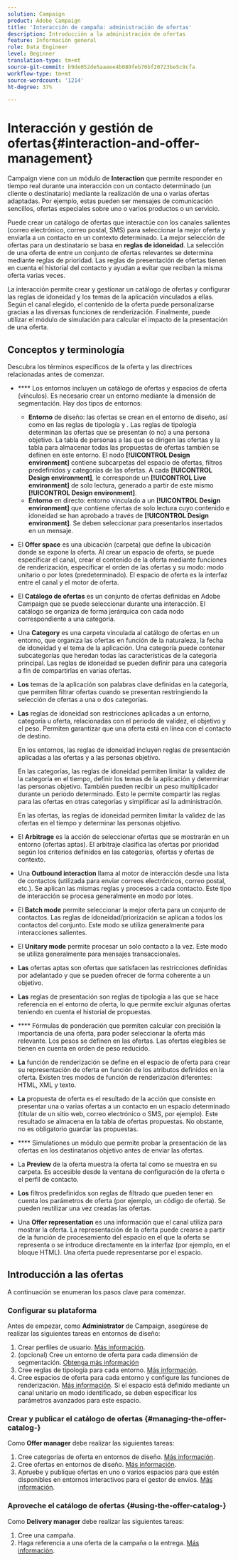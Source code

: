 ```yaml
---
solution: Campaign
product: Adobe Campaign
title: 'Interacción de campaña: administración de ofertas'
description: Introducción a la administración de ofertas
feature: Información general
role: Data Engineer
level: Beginner
translation-type: tm+mt
source-git-commit: b9de052de5aaeee4b089feb70bf20723be5c9cfa
workflow-type: tm+mt
source-wordcount: '1214'
ht-degree: 37%

---
```


# Interacción y gestión de ofertas{#interaction-and-offer-management}

Campaign viene con un módulo de **Interaction** que permite responder en tiempo real durante una interacción con un contacto determinado (un cliente o destinatario) mediante la realización de una o varias ofertas adaptadas. Por ejemplo, estas pueden ser mensajes de comunicación sencillos, ofertas especiales sobre uno o varios productos o un servicio.

Puede crear un catálogo de ofertas que interactúe con los canales salientes (correo electrónico, correo postal, SMS) para seleccionar la mejor oferta y enviarla a un contacto en un contexto determinado. La mejor selección de ofertas para un destinatario se basa en **reglas de idoneidad**. La selección de una oferta de entre un conjunto de ofertas relevantes se determina mediante reglas de prioridad. Las reglas de presentación de ofertas tienen en cuenta el historial del contacto y ayudan a evitar que reciban la misma oferta varias veces.

La interacción permite crear y gestionar un catálogo de ofertas y configurar las reglas de idoneidad y los temas de la aplicación vinculados a ellas. Según el canal elegido, el contenido de la oferta puede personalizarse gracias a las diversas funciones de renderización. Finalmente, puede utilizar el módulo de simulación para calcular el impacto de la presentación de una oferta.

## Conceptos y terminología

Descubra los términos específicos de la oferta y las directrices relacionadas antes de comenzar.

* **** Los entornos incluyen un catálogo de ofertas y espacios de oferta (vínculos). Es necesario crear un entorno mediante la dimensión de segmentación.
Hay dos tipos de entornos:

   * **Entorno** de diseño: las ofertas se crean en el entorno de diseño, así como en las reglas de tipología y . Las reglas de tipología determinan las ofertas que se presentan (o no) a una persona objetivo. La tabla de personas a las que se dirigen las ofertas y la tabla para almacenar todas las propuestas de ofertas también se definen en este entorno. El nodo **[!UICONTROL Design environment]** contiene subcarpetas del espacio de ofertas, filtros predefinidos y categorías de las ofertas. A cada **[!UICONTROL Design environment]**, le corresponde un **[!UICONTROL Live environment]** de solo lectura, generado a partir de este mismo **[!UICONTROL Design environment]**.
   * **Entorno** en directo: entorno vinculado a un  **[!UICONTROL Design environment]** que contiene ofertas de solo lectura cuyo contenido e idoneidad se han aprobado a través de  **[!UICONTROL Design environment]**. Se deben seleccionar para presentarlos insertados en un mensaje.

* El **Offer space** es una ubicación (carpeta) que define la ubicación donde se expone la oferta. Al crear un espacio de oferta, se puede especificar el canal, crear el contenido de la oferta mediante funciones de renderización, especificar el orden de las ofertas y su modo: modo unitario o por lotes (predeterminado). El espacio de oferta es la interfaz entre el canal y el motor de oferta.
* El **Catálogo de ofertas** es un conjunto de ofertas definidas en Adobe Campaign que se puede seleccionar durante una interacción. El catálogo se organiza de forma jerárquica con cada nodo correspondiente a una categoría.
* Una **Category** es una carpeta vinculada al catálogo de ofertas en un entorno, que organiza las ofertas en función de la naturaleza, la fecha de idoneidad y el tema de la aplicación. Una categoría puede contener subcategorías que heredan todas las características de la categoría principal. Las reglas de idoneidad se pueden definir para una categoría a fin de compartirlas en varias ofertas.
* **Los** temas de la aplicación son palabras clave definidas en la categoría, que permiten filtrar ofertas cuando se presentan restringiendo la selección de ofertas a una o dos categorías.
* **Las** reglas de idoneidad son restricciones aplicadas a un entorno, categoría u oferta, relacionadas con el periodo de validez, el objetivo y el peso. Permiten garantizar que una oferta está en línea con el contacto de destino.

   En los entornos, las reglas de idoneidad incluyen reglas de presentación aplicadas a las ofertas y a las personas objetivo.

   En las categorías, las reglas de idoneidad permiten limitar la validez de la categoría en el tiempo, definir los temas de la aplicación y determinar las personas objetivo. También pueden recibir un peso multiplicador durante un periodo determinado. Esto le permite compartir las reglas para las ofertas en otras categorías y simplificar así la administración.

   En las ofertas, las reglas de idoneidad permiten limitar la validez de las ofertas en el tiempo y determinar las personas objetivo.

* El **Arbitrage** es la acción de seleccionar ofertas que se mostrarán en un entorno (ofertas aptas). El arbitraje clasifica las ofertas por prioridad según los criterios definidos en las categorías, ofertas y ofertas de contexto.
* Una **Outbound interaction** llama al motor de interacción desde una lista de contactos (utilizada para enviar correos electrónicos, correo postal, etc.). Se aplican las mismas reglas y procesos a cada contacto. Este tipo de interacción se procesa generalmente en modo por lotes.
* El **Batch mode** permite seleccionar la mejor oferta para un conjunto de contactos. Las reglas de idoneidad/priorización se aplican a todos los contactos del conjunto. Este modo se utiliza generalmente para interacciones salientes.
* El **Unitary mode** permite procesar un solo contacto a la vez. Este modo se utiliza generalmente para mensajes transaccionales.
* **Las** ofertas aptas son ofertas que satisfacen las restricciones definidas por adelantado y que se pueden ofrecer de forma coherente a un objetivo.
* **Las** reglas de presentación son reglas de tipología a las que se hace referencia en el entorno de oferta, lo que permite excluir algunas ofertas teniendo en cuenta el historial de propuestas.
* **** Fórmulas de ponderación que permiten calcular con precisión la importancia de una oferta, para poder seleccionar la oferta más relevante. Los pesos se definen en las ofertas. Las ofertas elegibles se tienen en cuenta en orden de peso reducido.
* **La** función de renderización se define en el espacio de oferta para crear su representación de oferta en función de los atributos definidos en la oferta. Existen tres modos de función de renderización diferentes: HTML, XML y texto.
* **La** propuesta de oferta es el resultado de la acción que consiste en presentar una o varias ofertas a un contacto en un espacio determinado (titular de un sitio web, correo electrónico o SMS, por ejemplo). Este resultado se almacena en la tabla de ofertas propuestas. No obstante, no es obligatorio guardar las propuestas.
* **** Simulationes un módulo que permite probar la presentación de las ofertas en los destinatarios objetivo antes de enviar las ofertas.
* La **Preview** de la oferta muestra la oferta tal como se muestra en su carpeta. Es accesible desde la ventana de configuración de la oferta o el perfil de contacto.
* **Los** filtros predefinidos son reglas de filtrado que pueden tener en cuenta los parámetros de oferta (por ejemplo, un código de oferta). Se pueden reutilizar una vez creadas las ofertas.
* Una **Offer representation** es una información que el canal utiliza para mostrar la oferta. La representación de la oferta puede crearse a partir de la función de procesamiento del espacio en el que la oferta se representa o se introduce directamente en la interfaz (por ejemplo, en el bloque HTML). Una oferta puede representarse por el espacio.

## Introducción a las ofertas

A continuación se enumeran los pasos clave para comenzar.

### Configurar su plataforma

Antes de empezar, como **Administrator** de Campaign, asegúrese de realizar las siguientes tareas en entornos de diseño:

1. Crear perfiles de usuario. [Más información](interaction-operators.md).
1. (opcional) Cree un entorno de oferta para cada dimensión de segmentación. [Obtenga más información](interaction-env.md)
1. Cree reglas de tipología para cada entorno. [Más información](../../interaction/using/managing-offer-presentation.md#creating-and-referencing-an-offer-presentation-rule).
1. Cree espacios de oferta para cada entorno y configure las funciones de renderización. [Más información](../../interaction/using/creating-offer-spaces.md).
Si el espacio está definido mediante un canal unitario en modo identificado, se deben especificar los parámetros avanzados para este espacio.

### Crear y publicar el catálogo de ofertas {#managing-the-offer-catalog-}

Como **Offer manager** debe realizar las siguientes tareas:

1. Cree categorías de oferta en entornos de diseño. [Más información](../../interaction/using/creating-offer-categories.md).
1. Cree ofertas en entornos de diseño. [Más información](../../interaction/using/creating-an-offer.md).
1. Apruebe y publique ofertas en uno o varios espacios para que estén disponibles en entornos interactivos para el gestor de envíos. [Más información](../../interaction/using/approving-and-activating-an-offer.md).

### Aproveche el catálogo de ofertas {#using-the-offer-catalog-}

Como **Delivery manager** debe realizar las siguientes tareas:

1. Cree una campaña.
1. Haga referencia a una oferta de la campaña o la entrega. [Más información](../../interaction/using/about-outbound-channels.md).

